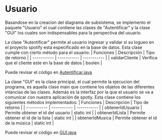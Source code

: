 # Usuario

Basandose en la creacion del diagrama de subsistema, se implemento el paquete "Usuario" el cual contiene las clases de "Autentificar" y la clase "GUI" los cuales son indispensables para la perspectiva del usuario.

La clase "Autentificar" permite al usuario ingresar y validar si su logueo en el proyecto spotify esta especificado en la base de datos.
Esta clase cumple con cierto método para el usuario:
| Funciones      | Descripción | Tipo de retorno |
| ----------- | ----------- | ----------- |
| validarCliente | Verifica que el cliente este en la base de datos | boolen |

Puede revisar el código en [Autentificar.java](https://github.com/ShanderGonzalez/Spotify_Grupo5/blob/master/src/Usuario/Autentificar.java "Autentificar.java")

La clase "GUI" es la clase principal, el cual permite la ejecucion del programa, es aquella clase main que contiene los objetos de las diferentes intancias de las clases.
Además es la interfaz por la que el usuario se va a comunicar con nuestra aplicación de spotiy. 
Esta clase contiene los siguientes métodos implementados:
| Funciones      | Descripción | Tipo de retorno |
| ----------- | ----------- | ----------- |
| obtenerIdUsuario | Permite obtener el id del usuario | static int |
| obtenerIdLista | Permite obtener el id de la lista | static int |
| obtenerIdMusica | Permite obtener el id de la música | static int |

Puede revisar el código en [GUI.java](https://github.com/ShanderGonzalez/Spotify_Grupo5/blob/master/src/Usuario/GUI.java "GUI.java")
